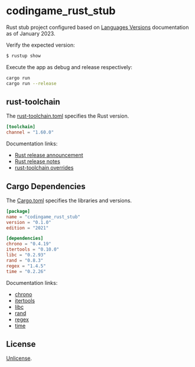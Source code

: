 # codingame_rust_stub

Rust stub project configured based on [Languages Versions](https://www.codingame.com/playgrounds/40701/help-center/languages-versions) documentation as of January 2023.

Verify the expected version:

```bash
$ rustup show
```

Execute the app as debug and release respectively:

```bash
cargo run
cargo run --release
```

## rust-toolchain

The [rust-toolchain.toml](./rust-toolchain.toml) specifies the Rust version.

```toml
[toolchain]
channel = "1.60.0"
```

Documentation links:

- [Rust release announcement](https://blog.rust-lang.org/2022/04/07/Rust-1.60.0.html)
- [Rust release notes](https://github.com/rust-lang/rust/blob/master/RELEASES.md#version-1600-2022-04-07)
- [rust-toolchain overrides](https://rust-lang.github.io/rustup/overrides.html)

## Cargo Dependencies

The [Cargo.toml](./Cargo.toml) specifies the libraries and versions.

```toml
[package]
name = "codingame_rust_stub"
version = "0.1.0"
edition = "2021"

[dependencies]
chrono = "0.4.19"
itertools = "0.10.0"
libc = "0.2.93"
rand = "0.8.3"
regex = "1.4.5"
time = "0.2.26"
```
Documentation links:

- [chrono](https://docs.rs/chrono/0.4.19/chrono/index.html)
- [itertools](https://docs.rs/itertools/0.10.0/itertools/index.html)
- [libc](https://docs.rs/libc/0.2.93/libc/index.html)
- [rand](https://docs.rs/rand/0.8.3/rand/index.html)
- [regex](https://docs.rs/regex/1.4.5/regex/index.html)
- [time](https://docs.rs/time/0.2.26/time/index.html)

## License

[Unlicense](./LICENSE).
